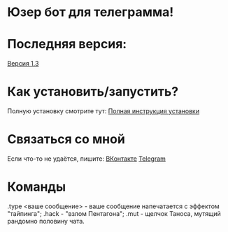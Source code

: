 # Юзер бот для телеграмма!
# Последняя версия: 
  [Версия 1.3](https://github.com/AyonovDenizs/TgUserBot/releases/tag/V.1.3.appupdate)

# Как установить/запустить?
Полную установку смотрите тут:
[Полная инструкция установки](https://github.com/AyonovDenizs/TgUserBot/blob/TgUserBot/docs/installingtguserbot1.md) 

# Связаться со мной
Если что-то не удаётся, пишите:
[ВКонтакте](https://vk.com/aydenyt)
[Telegram](https://t.me/ayonovdenizs)

# Команды
.type <ваше сообщение> - ваше сообщение напечатается с эффектом "тайпинга";
.hack - "взлом Пентагона"; 
.mut - щелчок Таноса, мутящий рандомно половину чата. 
